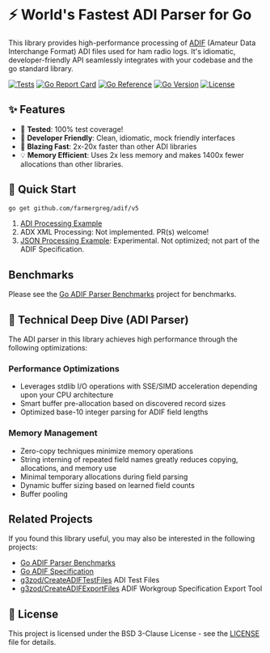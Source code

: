 # ⚡ World's Fastest ADI Parser for Go

This library provides high-performance processing of [ADIF](https://adif.org/) (Amateur Data Interchange Format) ADI files used for ham radio logs.
It's idiomatic, developer-friendly API seamlessly integrates with your codebase and the go standard library.

[![Tests](https://github.com/farmergreg/adif/actions/workflows/test.yml/badge.svg)](https://github.com/farmergreg/adif/actions/workflows/test.yml)
[![Go Report Card](https://goreportcard.com/badge/github.com/farmergreg/adif)](https://goreportcard.com/report/github.com/farmergreg/adif)
[![Go Reference](https://pkg.go.dev/badge/github.com/farmergreg/adif.svg)](https://pkg.go.dev/github.com/farmergreg/adif)
[![Go Version](https://img.shields.io/github/go-mod/go-version/farmergreg/adif)](https://github.com/farmergreg/adif/blob/main/go.mod)
[![License](https://img.shields.io/github/license/farmergreg/adif)](https://github.com/farmergreg/adif/blob/main/LICENSE)

## ✨ Features

- 🔬 **Tested**: 100% test coverage!
- 🔧 **Developer Friendly**: Clean, idiomatic, mock friendly interfaces
- 🚀 **Blazing Fast**: 2x-20x faster than other ADI libraries
- 💡 **Memory Efficient**: Uses 2x less memory and makes 1400x fewer allocations than other libraries.

## 🚀 Quick Start

```bash
go get github.com/farmergreg/adif/v5
```

1) [ADI Processing Example](./example_adi_test.go)
2) ADX XML Processing: Not implemented. PR(s) welcome!
3) [JSON Processing Example](./example_json_test.go): Experimental. Not optimized; not part of the ADIF Specification.

## Benchmarks

Please see the [Go ADIF Parser Benchmarks](https://github.com/farmergreg/adif-benchmark) project for benchmarks.

## 🔧 Technical Deep Dive (ADI Parser)

The ADI parser in this library achieves high performance through the following optimizations:

### Performance Optimizations

- Leverages stdlib I/O operations with SSE/SIMD acceleration depending upon your CPU architecture
- Smart buffer pre-allocation based on discovered record sizes
- Optimized base-10 integer parsing for ADIF field lengths

### Memory Management

- Zero-copy techniques minimize memory operations
- String interning of repeated field names greatly reduces copying, allocations, and memory use
- Minimal temporary allocations during field parsing
- Dynamic buffer sizing based on learned field counts
- Buffer pooling

## Related Projects

If you found this library useful, you may also be interested in the following projects:

- [Go ADIF Parser Benchmarks](https://github.com/farmergreg/adif-benchmark)
- [Go ADIF Specification](https://github.com/farmergreg/spec)
- [g3zod/CreateADIFTestFiles](https://github.com/g3zod/CreateADIFTestFiles) ADI Test Files
- [g3zod/CreateADIFExportFiles](https://github.com/g3zod/CreateADIFExportFiles) ADIF Workgroup Specification Export Tool

## 📝 License

This project is licensed under the BSD 3-Clause License - see the [LICENSE](LICENSE) file for details.
